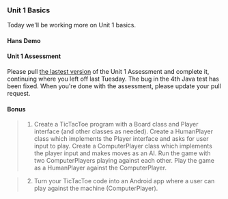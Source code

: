 ### Unit 1 Basics

Today we'll be working more on Unit 1 basics.

#### Hans Demo

#### Unit 1 Assessment

Please pull [the lastest version](https://github.com/accesscode-2-1/unit-1-assessment) of the Unit 1 Assessment and complete it, continuing where you left off last Tuesday.
The bug in the 4th Java test has been fixed. When you're done with the assessment, please update your pull request.

#### Bonus
> 1. Create a TicTacToe program with a Board class and Player interface (and other classes as needed). Create a HumanPlayer class which implements the Player interface and asks for user input to play. Create a ComputerPlayer class which implements the player input and makes moves as an AI. Run the game with two ComputerPlayers playing against each other. Play the game as a HumanPlayer against the ComputerPlayer.

> 2. Turn your TicTacToe code into an Android app where a user can play against the machine (ComputerPlayer).
